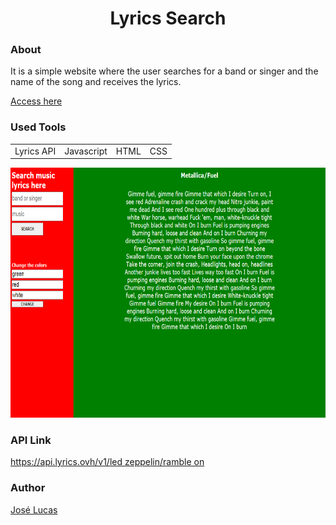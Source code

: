 <h1 align='center'>Lyrics Search</h1>

<p align='center'>
  <h3>About</h3>
  <p>It is a simple website where the user searches for a band or singer and the name of the song and receives the lyrics.</p>
  <a href='https://joselucasapp.github.io/lyrics-search/'>Access here</a>
</p>

<p align='center'>
  <h3>Used Tools</h3>
  <table>
    <tr>
      <td>Lyrics API</td>
      <td>Javascript</td>
      <td>HTML</td>
      <td>CSS</td>
    </tr>
  </table>
</p>

<p align='center'>
  <img src='Screen.png' width="800" height="400" />
</p>

<p align='center'>
  <h3>API Link</h3>
  <a href="https://api.lyrics.ovh/v1/led%20zeppelin/ramble%20on">https://api.lyrics.ovh/v1/led zeppelin/ramble on</a>
</p>

<p align='center'>
  <h3>Author</h3>
  <a href="https://www.instagram.com/jlucasgf/?hl=pt-br">José Lucas</a>
</p>
